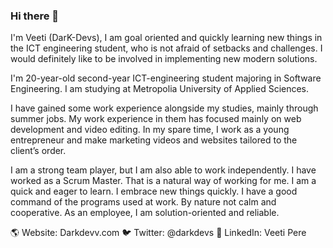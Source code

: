### Hi there 👋
I'm Veeti (DarK-Devs), I am goal oriented and quickly learning new things in the ICT engineering student, who is not afraid of setbacks and challenges. I would definitely like to be involved in implementing new modern solutions.

I'm 20-year-old second-year ICT-engineering student majoring in Software Engineering. I am studying at Metropolia University of Applied Sciences.

I have gained some work experience alongside my studies, mainly through summer jobs. My work experience in them has focused mainly on web development and video editing. In my spare time, I work as a young entrepreneur and make marketing videos and websites tailored to the client’s order.

I am a strong team player, but I am also able to work independently. I have worked as a Scrum Master. That is a natural way of working for me. I am a quick and eager to learn. I embrace new things quickly. I have a good command of the programs used at work. By nature not calm and cooperative. As an employee, I am solution-oriented and reliable.

🌎 Website: Darkdevv.com
🐦 Twitter: @darkdevs
💼 LinkedIn: Veeti Pere
